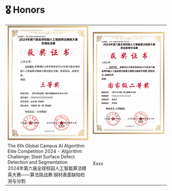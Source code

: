 # 🎖 Honors
<div>
<table style="border-collapse: collapse; border: none;">
  <tr>
    <td width="400" style="border: none;">
    <div class="col-sm-5 col-md-4 col-lg-4 col-xl-4 m-auto"><img class="img-pub shadow-pub" src="images/cert01.png" width="400"></div>
    </td>
    <td width="400" style="border: none;">
    <div class="col-sm-5 col-md-4 col-lg-4 col-xl-4 m-auto"><img class="img-pub shadow-pub" src="images/cert02.png" width="400"></div>
    </td>
  </tr>  
  <tr>
    <td width="400" style="border: none;">
      The 6th Global Campus AI Algorithm Elite Competition 2024 - Algorithm Challenge: Steel Surface Defect Detection and Segmentation <br>
      2024年第六届全球校园人工智能算法精英大赛——算法挑战赛:钢材表面缺陷检测与分割
    </td>
    <td width="400" style="border: none;">
      Xxxx
    </td>
  </tr>
  
</table>
</div>
